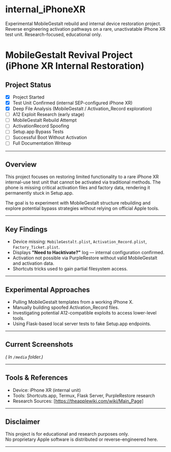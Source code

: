 # internal_iPhoneXR
Experimental MobileGestalt rebuild and internal device restoration project. Reverse engineering activation pathways on a rare, unactivatable iPhone XR test unit. Research-focused, educational only.



# MobileGestalt Revival Project (iPhone XR Internal Restoration)

## Project Status
- [x] Project Started
- [x] Test Unit Confirmed (internal SEP-configured iPhone XR)
- [x] Deep File Analysis (MobileGestalt / Activation_Record exploration)
- [ ] A12 Exploit Research (early stage)
- [ ] MobileGestalt Rebuild Attempt
- [ ] ActivationRecord Spoofing
- [ ] Setup.app Bypass Tests
- [ ] Successful Boot Without Activation
- [ ] Full Documentation Writeup

---

## Overview
This project focuses on restoring limited functionality to a rare iPhone XR internal-use test unit that cannot be activated via traditional methods. The phone is missing critical activation files and factory data, rendering it permanently stuck in Setup.app.

The goal is to experiment with MobileGestalt structure rebuilding and explore potential bypass strategies without relying on official Apple tools.

---

## Key Findings
- Device missing: `MobileGestalt.plist`, `Activation_Record.plist`, `Factory_Ticket.plist`.
- Displays **"Need to Hacktivate?"** log — internal configuration confirmed.
- Activation not possible via PurpleRestore without valid MobileGestalt and activation data.
- Shortcuts tricks used to gain partial filesystem access.

---

## Experimental Approaches
- Pulling MobileGestalt templates from a working iPhone X.
- Manually building spoofed Activation_Record files.
- Investigating potential A12-compatible exploits to access lower-level tools.
- Using Flask-based local server tests to fake Setup.app endpoints.

---

## Current Screenshots
*( In `/media` folder.)*

---

## Tools & References
- Device: iPhone XR (internal unit)
- Tools: Shortcuts.app, Termux, Flask Server, PurpleRestore research
- Research Sources: [https://theapplewiki.com/wiki/Main_Page]

---

## Disclaimer
This project is for educational and research purposes only.  
No proprietary Apple software is distributed or reverse-engineered here.

---

